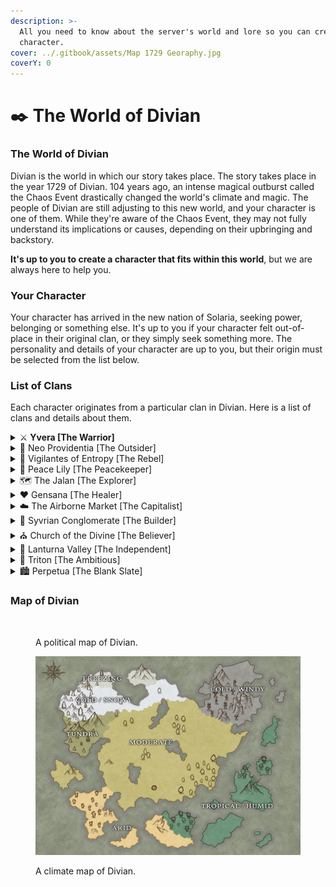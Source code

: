 ```yaml
---
description: >-
  All you need to know about the server's world and lore so you can create a
  character.
cover: ../.gitbook/assets/Map 1729 Georaphy.jpg
coverY: 0
---
```


# ✒️ The World of Divian

### The World of **Divian**

Divian is the world in which our story takes place.  The story takes place in the year 1729 of Divian. 104 years ago, an intense magical outburst called the Chaos Event drastically changed the world's climate and magic. The people of Divian are still adjusting to this new world, and your character is one of them. While they're aware of the Chaos Event, they may not fully understand its implications or causes, depending on their upbringing and backstory.&#x20;

**It's up to you to create a character that fits within this world**, but we are always here to help you.&#x20;

### Your Character

Your character has arrived in the new nation of Solaria, seeking power, belonging or something else. It's up to you if your character felt out-of-place in their original clan, or they simply seek something more. The personality and details of your character are up to you, but their origin must be selected from the list below.

### List of Clans

Each character originates from a particular clan in Divian. Here is a list of clans and details about them.

<details>

<summary>⚔️ <strong>Yvera [The Warrior]</strong></summary>

* **Nation:** Bellator
* **Description:** A warrior clan. After the Chaos Event, Yvera began to gain an influx of members from disbanded warrior-type clans (among others), and grew even further than before. As the second-largest city after Perpetua, Yvera focuses on inner strength. They are led by a council consisting of the four strongest and smartest members of the clan.
* **Typical Characters:** Warriors who are brave but disciplined, and believe in their own strength and wits. Some are intelligent, some are not; many can be violent, but all are very strong.

</details>

<details>

<summary>🐍 Neo Providentia [The Outsider]</summary>

* **Nation:** Balus
* **Description:** A clan comprised mostly of former Magus Collective members and descendants. The Chaos Event has forced them out to the fringes of society, and they live mostly separate lives from others in Divian. Their leader is Master Rena Alkoy - a wight and the former heiress of House Alkoy before the Chaos Event.
* **Typical Characters:** Characters who aren't afraid to cross unsavoury lines to get what they want - and can be quite ruthless. Often individualistic, they are evasive and prefer to keep secrets.

</details>

<details>

<summary>🐺 Vigilantes of Entropy [The Rebel]</summary>

* **Nation:** Thaloryn
* **Description:** A loose coalition of rebel groups and renegades formed in the wake of the Chaos Event. They view the corruption and arrogance of the older clans (and their misuse of magic) as being responsible for the Chaos Event. They seek to prevent any new attempts at centralising power from arising by emulating the chaotic nature of this new world.
* **Typical Characters: T**end to be intelligent, independent free-thinkers who are suspicious of authority. While they can be courageous and passionate about their values, they can also be judgemental of those who disagree with them.

</details>

<details>

<summary>🌸 Peace Lily [The Peacekeeper]</summary>

* **Nation:** Azura
* **Description:** A clan mostly comprised of individuals and their descendants who lost others during the Chaos Event. As a result, they seek to achieve peace throughout Divian and work tirelessly towards that aim.
* **Typical Characters:** Carefree, peaceful, and humble people with a passion to help. Many farmers, fishers, and musicians/artists come from Peace Lily.

</details>

<details>

<summary>🗺️ The Jalan [The Explorer]</summary>

* **Nation:** Keluarga
* **Description:** A band of explorers. Once isolated to the islands of Keluarga, The Jalan have slowly spread out and created smaller communities across Divian after the Chaos Event. Due to increased demand for their skills in exploration, they are often hired by other clans and nations to explore the more hostile regions of Divian.
* **Typical Characters:** Members of The Jalan are adventurous, adaptable and curious - they are always searching for new discoveries and ready to face any challenge head on. However, this adventurous spirit often causes them to be impatient and to act without thinking.

</details>

<details>

<summary>❤️ Gensana [The Healer]</summary>

* **Nation:** Keluarga
* **Description:** Gensana a small clan, home the leading experts in the arts of healing. Long abandoned is the practice of using magic for healing, so Gensana focuses on more natural methods. Elected by the people, Althea Grace serves as the leader of Gensana.
* **Typical Characters:** Many who come from Gensana are civil servants of some type. They aim to help and aid the people of Divian however they can as healers and often travel the world to aid in their craft. They tend to be kind-hearted and selfless.

</details>

<details>

<summary>☁️ The Airborne Market [The Capitalist]</summary>

* **Nation:** N/A
* **Description:** A combination of the flying city of Altairia and the Clockwise Market, who merged as a result of the Chaos Event destroying most of the Clockwise Market, this city flies across Divian as an airborne trading center.
* **Typical Characters:** Characters who seek profit and love to trade (can be greedy or be focused on money), and characters that have an eye for tech (more curious and passionate, but may be detached from others).

</details>

<details>

<summary>📐 Syvrian Conglomerate [The Builder]</summary>

* **Nation:** Keluarga
* **Description:** A group consisting of several architectural and construction businesses, the Syvrian Conglomerate is home to architects, artisans, builders, and creators of many types. While they can be a bit greedy, the businesses keep each other in check in order to maintain their reputation. They are led by a board of directors, similar to a company.
* **Typical Characters:** Characters who possess a creative mind, and love to work on different projects. They may seek wealth and power, but will (usually) put their reputation first. They tend to be rather intelligent and observant.

</details>

<details>

<summary>⛪️ Church of the Divine [The Believer]</summary>

* **Nation:** Bellator
* **Description:** One of the few places in Divian dedicated to the gods, the Church of the Divine is a place of healing and enlightenment, teaching about and praying to the gods of the past. A relatively small group, some travel to the four corners of the world to spread their beliefs and help the poor and downtrodden. They are led by High Priestess Lumina, a gracious figure who is highly regarded.
* **Typical Characters:** Characters who are selfless and religious. They can be rather minimalist and place no value in personal wealth. Some may be knowledgeable of the gods of the past, but many from the church only seek to do good in the world.

</details>

<details>

<summary>🗻 Lanturna Valley [The Independent]</summary>

* **Nation:** Mantalla
* **Description:** Located in the cold nation of Mantalla, Lanturna Valley is an independent clan formed from the ruins of the former nation of Matrona.&#x20;
* **Typical Characters:** Anti-social but not unfriendly, Lanturna Valley characters tend to keep to and look out for themselves.

</details>

<details>

<summary>🔱 Triton [The Ambitious]</summary>

* **Nation:** Thaloryn
* **Description:** Formed after the Chaos Event by the remnants of Epsilon and Theta, Triton seeks to bring back the glory days of the past, and seeks to unite the world. This has lead them to be major targets of the Vigilantes, but the group still remains strong in their endeavours.
* **Typical Characters:** Characters can be extremely varied in personality, but many are ambitious and seek land and territory to call their own.

</details>

<details>

<summary>🏙️ Perpetua [The Blank Slate]</summary>

* **Nation:** Azura
* **Description:** After the fall of Tranquillia after the Chaos Event, the city of Perpetua was adopted into Azura. Perpetua is now the largest city in Divian, housing a large number of the world's population. Redevelopments have given the city a more consistent style, but it remains a city filled with every kind of person.
* **Typical Characters:** No overall type. Characters can be varied.

</details>

### Map of Divian

<figure><img src="../.gitbook/assets/Divian, 1729.jpg" alt=""><figcaption><p>A political map of Divian.</p></figcaption></figure>

<figure><img src="../.gitbook/assets/Map 1729 Climates.jpg" alt=""><figcaption><p>A climate map of Divian.</p></figcaption></figure>
